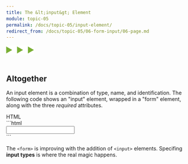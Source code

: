 ```yaml
---
title: The &lt;input&gt; Element
module: topic-05
permalink: /docs/topic-05/input-element/
redirect_from: /docs/topic-05/06-form-input/06-page.md
---
```


<img src="./../../../img/arrow-divider.svg" style="width: 75px; border: none; margin: 0px 0 20px 0" />

## Altogether

An input element is a combination of type, name, and identification. The following code shows an "input" element, wrapped in a "form" element, along with the three _required_ attributes.


<div id="code-heading">HTML</div>
```html
<form action="http://www.example.com/login.php" method="post" id="sign-in" class="basic-forms">
    <input type="text" name="username" id="username_input" />
</form>
```


The `<form>` is improving with the addition of `<input>` elements. Specifing **input types** is where the real magic happens.
